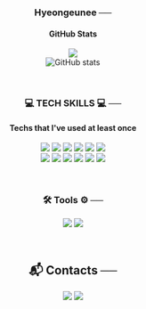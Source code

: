 <!--
**hyeongeunee/hyeongeunee** is a ✨ _special_ ✨ repository because its `README.md` (this file) appears on your GitHub profile.

Here are some ideas to get you started:

- 🔭 I’m currently working on ...
- 🌱 I’m currently learning ...
- 👯 I’m looking to collaborate on ...
- 🤔 I’m looking for help with ...
- 💬 Ask me about ...
- 📫 How to reach me: ...
- 😄 Pronouns: ...
- ⚡ Fun fact: ...
-->
<div align="center">
  
### Hyeongeunee ──
#### GitHub Stats
<a href="[https://hits.seeyoufarm.com](https://github.com/hyeongeunee/)"><img src="https://hits.seeyoufarm.com/api/count/incr/badge.svg?url=https%3A%2F%2Fgithub.com%2Fhyeongeunee%2F&count_bg=%23181717&title_bg=%23181717&icon=github.svg&icon_color=%23E7E7E7&title=hits&edge_flat=true"/></a><br>
![GitHub stats](https://github-readme-stats.vercel.app/api?username=hyeongeunee&show_icons=true&theme=dracula)

<br>

### 💻 TECH SKILLS 💻 ──
#### Techs that I've used at least once
<img src="https://img.shields.io/badge/Java-007396?style=for-the-badge&logo=OpenJDK&logoColor=white"/> <img src="https://img.shields.io/badge/Python-3776AB?style=for-the-badge&logo=Python&logoColor=white"/> <img src="https://img.shields.io/badge/JavaScript-f7df1e?style=for-the-badge&logo=JavaScript&logoColor=white"/> <img src="https://img.shields.io/badge/Spring-6DB33F?style=for-the-badge&logo=Spring&logoColor=white"/> <img src="https://img.shields.io/badge/jQuery-0769AD?style=for-the-badge&logo=jQuery&logoColor=white"/> <img src="https://img.shields.io/badge/Vue.js-4FC08D?style=for-the-badge&logo=Vue.js&logoColor=white"/><br>
<img src="https://img.shields.io/badge/HTML5-E34F26?style=for-the-badge&logo=HTML5&logoColor=white"/> <img src="https://img.shields.io/badge/CSS3-1572B6?style=for-the-badge&logo=CSS3&logoColor=white"/> <img src="https://img.shields.io/badge/MySQL-4479A1?style=for-the-badge&logo=MySQL&logoColor=white"/> <img src="https://img.shields.io/badge/Oracle-F80000?style=for-the-badge&logo=Oracle&logoColor=white"/> <img src="https://img.shields.io/badge/Bootstrap-7952B3?style=for-the-badge&logo=bootstrap&logoColor=white"/> <img src="https://img.shields.io/badge/apachemaven-C71A36?style=for-the-badge&logo=apachemaven&logoColor=white"/> 

<br>

### 🛠 Tools ⚙ ──
<img src="https://img.shields.io/badge/intellijidea-000000?style=for-the-badge&logo=intellijidea&logoColor=white"/> <img src="https://img.shields.io/badge/visualstudiocode-007ACC?style=for-the-badge&logo=visualstudiocode&logoColor=white"/> 

<br>

## :mailbox_with_mail: Contacts ── 
<a href="https://velog.io/@hyeon_geun"><img src="https://img.shields.io/badge/Velog-3DDC84?style=for-the-badge&logo=Blogger&logoColor=white"/></a>
<a href="hhg7899@gmail.com"><img src="https://img.shields.io/badge/Gmail-EA4335?style=for-the-badge&logo=Gmail&logoColor=white"/></a>
</div>
